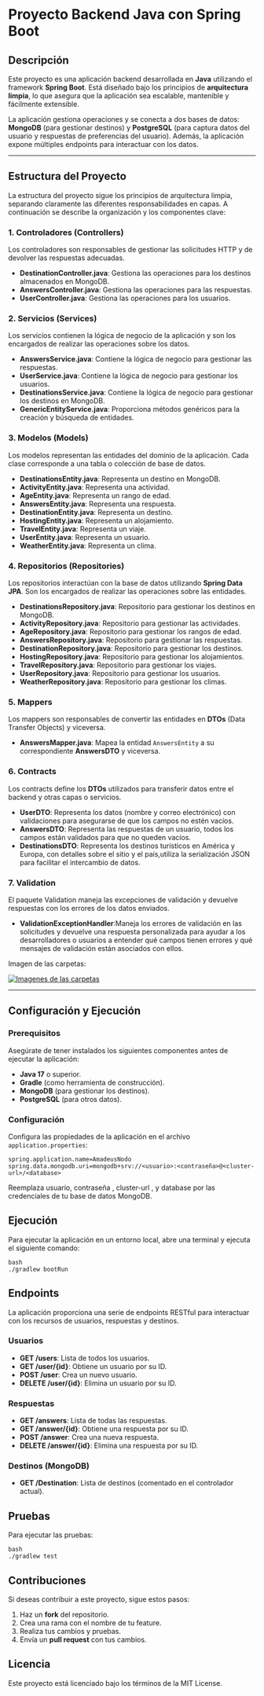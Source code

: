 # Proyecto Backend Java con Spring Boot

## Descripción

Este proyecto es una aplicación backend desarrollada en **Java** utilizando el framework **Spring Boot**. Está diseñado bajo los principios de **arquitectura limpia**, lo que asegura que la aplicación sea escalable, mantenible y fácilmente extensible.

La aplicación gestiona operaciones y se conecta a dos bases de datos: **MongoDB** (para gestionar destinos) y **PostgreSQL** (para captura datos del usuario y respuestas de preferencias del usuario). Además, la aplicación expone múltiples endpoints para interactuar con los datos.

---

## Estructura del Proyecto

La estructura del proyecto sigue los principios de arquitectura limpia, separando claramente las diferentes responsabilidades en capas. A continuación se describe la organización y los componentes clave:

### 1. Controladores (Controllers)

Los controladores son responsables de gestionar las solicitudes HTTP y de devolver las respuestas adecuadas.

- **DestinationController.java**: Gestiona las operaciones para los destinos almacenados en MongoDB.
- **AnswersController.java**: Gestiona las operaciones para las respuestas.
- **UserController.java**: Gestiona las operaciones para los usuarios.

### 2. Servicios (Services)

Los servicios contienen la lógica de negocio de la aplicación y son los encargados de realizar las operaciones sobre los datos.

- **AnswersService.java**: Contiene la lógica de negocio para gestionar las respuestas.
- **UserService.java**: Contiene la lógica de negocio para gestionar los usuarios.
- **DestinationsService.java**: Contiene la lógica de negocio para gestionar los destinos en MongoDB.
- **GenericEntityService.java**: Proporciona métodos genéricos para la creación y búsqueda de entidades.

### 3. Modelos (Models)

Los modelos representan las entidades del dominio de la aplicación. Cada clase corresponde a una tabla o colección de base de datos.

- **DestinationsEntity.java**: Representa un destino en MongoDB.
- **ActivityEntity.java**: Representa una actividad.
- **AgeEntity.java**: Representa un rango de edad.
- **AnswersEntity.java**: Representa una respuesta.
- **DestinationEntity.java**: Representa un destino.
- **HostingEntity.java**: Representa un alojamiento.
- **TravelEntity.java**: Representa un viaje.
- **UserEntity.java**: Representa un usuario.
- **WeatherEntity.java**: Representa un clima.

### 4. Repositorios (Repositories)

Los repositorios interactúan con la base de datos utilizando **Spring Data JPA**. Son los encargados de realizar las operaciones sobre las entidades.

- **DestinationsRepository.java**: Repositorio para gestionar los destinos en MongoDB.
- **ActivityRepository.java**: Repositorio para gestionar las actividades.
- **AgeRepository.java**: Repositorio para gestionar los rangos de edad.
- **AnswersRepository.java**: Repositorio para gestionar las respuestas.
- **DestinationRepository.java**: Repositorio para gestionar los destinos.
- **HostingRepository.java**: Repositorio para gestionar los alojamientos.
- **TravelRepository.java**: Repositorio para gestionar los viajes.
- **UserRepository.java**: Repositorio para gestionar los usuarios.
- **WeatherRepository.java**: Repositorio para gestionar los climas.

### 5. Mappers

Los mappers son responsables de convertir las entidades en **DTOs** (Data Transfer Objects) y viceversa.

- **AnswersMapper.java**: Mapea la entidad `AnswersEntity` a su correspondiente **AnswersDTO** y viceversa.

### 6. Contracts

Los contracts define los **DTOs** utilizados para transferir datos entre el backend y otras capas o servicios.

- **UserDTO**: Representa los datos (nombre y correo electrónico) con validaciones para asegurarse de que los campos no estén vacíos.
- **AnswersDTO**: Representa las respuestas de un usuario, todos los campos están validados para que no queden vacíos.
- **DestinationsDTO**: Representa los destinos turísticos en América y Europa, con detalles sobre el sitio y el país,utiliza la serialización JSON para facilitar el intercambio de datos.

### 7. Validation

El paquete Validation maneja las excepciones de validación y devuelve respuestas con los errores de los datos enviados.

- **ValidationExceptionHandler**:Maneja los errores de validación en las solicitudes y devuelve una respuesta personalizada para ayudar a los desarrolladores o usuarios a entender qué campos tienen errores y qué mensajes de validación están asociados con ellos.
 
Imagen de las carpetas:

[![Imagenes de las carpetas](https://i.postimg.cc/k5TJTDzX/Captura-de-pantalla-2024-11-26-193637.png)](https://postimg.cc/06J1Q59L)

---

## Configuración y Ejecución
### Prerequisitos

Asegúrate de tener instalados los siguientes componentes antes de ejecutar la aplicación:

- **Java 17** o superior.
- **Gradle** (como herramienta de construcción).
- **MongoDB** (para gestionar los destinos).
- **PostgreSQL** (para otros datos).

### Configuración

Configura las propiedades de la aplicación en el archivo `application.properties`:

```properties
spring.application.name=AmadeusNodo
spring.data.mongodb.uri=mongodb+srv://<usuario>:<contraseña>@<cluster-url>/<database>
```
Reemplaza usuario, contraseña , cluster-url , y database por las credenciales de tu base de datos MongoDB.
## Ejecución

Para ejecutar la aplicación en un entorno local, abre una terminal y ejecuta el siguiente comando:

```
bash
./gradlew bootRun
```
## Endpoints
La aplicación proporciona una serie de endpoints RESTful para interactuar con los recursos de usuarios, respuestas y destinos.

### Usuarios

- **GET /users**: Lista de todos los usuarios.
- **GET /user/{id}**: Obtiene un usuario por su ID.
- **POST /user**: Crea un nuevo usuario.
- **DELETE /user/{id}**: Elimina un usuario por su ID.

### Respuestas

- **GET /answers**: Lista de todas las respuestas.
- **GET /answer/{id}**: Obtiene una respuesta por su ID.
- **POST /answer**: Crea una nueva respuesta.
- **DELETE /answer/{id}**: Elimina una respuesta por su ID.

### Destinos (MongoDB)

- **GET /Destination**: Lista de destinos (comentado en el controlador actual).

## Pruebas
Para ejecutar las pruebas:
```
bash
./gradlew test
```

## Contribuciones

Si deseas contribuir a este proyecto, sigue estos pasos:

1. Haz un **fork** del repositorio.
2. Crea una rama con el nombre de tu feature.
3. Realiza tus cambios y pruebas.
4. Envía un **pull request** con tus cambios.

## Licencia
Este proyecto está licenciado bajo los términos de la MIT License.
